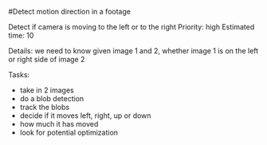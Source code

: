 #Detect motion direction in a footage

Detect if camera is moving to the left or to the right
Priority: high
Estimated time: 10

Details:
we need to know given image 1 and 2, whether image 1 is on the left or right side of image 2

Tasks:
- take in 2 images
- do a blob detection
- track the blobs
- decide if it moves left, right, up or down
- how much it has moved
- look for potential optimization
